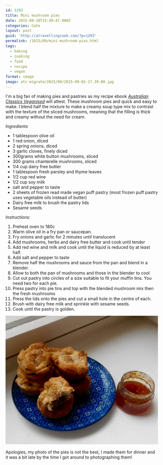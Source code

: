 ```yaml
---
id: 1293
title: Mini mushroom pies
date: 2015-09-10T15:49:47.000Z
categories: Cate
layout: post
guid: 'http://atravellingcook.com/?p=1293'
permalink: /2015/09/mini-mushroom-pies.html
tags:
  - baking
  - cooking
  - food
  - recipe
  - vegan
format: image
image: atc-migrate/2015/09/2015-09-02-17.39.00.jpg
---
```


I'm a big fan of making pies and pastries as my recipe ebook [_Australian Classics Veganised_](https://sellfy.com/p/2sEt/) will attest. These mushroom pies and quick and easy to make. I blend half the mixture to make a creamy soup type mix to contrast with the texture of the sliced mushrooms, meaning that the filling is thick and creamy without the need for cream.

_Ingredients_

-   1 tablespoon olive oil
-   1 red onion, diced
-   2 spring onions, diced
-   3 garlic cloves, finely diced
-   300grams white button mushrooms, sliced
-   300 grams chanterelle mushrooms, sliced
-   1/4 cup dairy free butter
-   1 tablespoon fresh parsley and thyme leaves
-   1/2 cup red wine
-   1/2 cup soy milk
-   salt and pepper to taste
-   2 sheets of frozen read made vegan puff pastry (most frozen puff pastry uses vegetable oils instead of butter)
-   Dairy free milk to brush the pastry lids
-   Sesame seeds

_Instructions:_

1.  Preheat oven to 180c
2.  Warm olive oil in a fry pan or saucepan.
3.  Fry onions and garlic for 2 minutes until translucent
4.  Add mushrooms, herbs and dairy free butter and cook until tender
5.  Add red wine and milk and cook until the liquid is reduced by at least half.
6.  Add salt and pepper to taste
7.  Remove half the mushrooms and sauce from the pan and blend in a blender.
8.  Allow to both the pan of mushrooms and those in the blender to cool
9.  Cut out pastry into circles of a size suitable to fit your muffin tins. You need two for each pie.
10. Press pastry into pie tins and top with the blended mushroom mix then the fresh mushrooms
11. Press the lids onto the pies and cut a small hole in the centre of each.
12. Brush with dairy free milk and sprinkle with sesame seeds.
13. Cook until the pastry is golden.

![IMG_20150903_182800](/images/atc-migrate/2015/09/IMG_20150903_182800.jpg)

Apologies, my photo of the pies is not the best, I made them for dinner and it was a bit late by the time I got around to photographing them!
